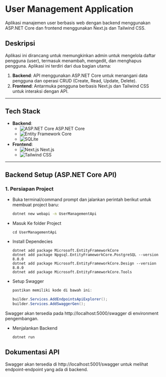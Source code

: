 # User Management Application

Aplikasi manajemen user berbasis web dengan backend menggunakan ASP.NET Core dan frontend menggunakan Next.js dan Tailwind CSS.

## Deskripsi

Aplikasi ini dirancang untuk memungkinkan admin untuk mengelola daftar pengguna (user), termasuk menambah, mengedit, dan menghapus pengguna. Aplikasi ini terdiri dari dua bagian utama:

1. **Backend**: API menggunakan ASP.NET Core untuk menangani data pengguna dan operasi CRUD (Create, Read, Update, Delete).
2. **Frontend**: Antarmuka pengguna berbasis Next.js dan Tailwind CSS untuk interaksi dengan API.

---

## Tech Stack

- **Backend**: 
  - ![ASP.NET Core](https://img.shields.io/badge/ASP.NET_Core-5C2D91?style=flat&logo=.net&logoColor=white) ASP.NET Core
  - ![Entity Framework Core](https://img.shields.io/badge/Entity_Framework_Core-9B4D96?style=flat&logo=dotnet&logoColor=white)
  - ![SQLite](https://img.shields.io/badge/SQLite-003B57?style=flat&logo=sqlite&logoColor=white)
- **Frontend**: 
  - ![Next.js](https://img.shields.io/badge/Next.js-000000?style=flat&logo=nextdotjs&logoColor=white) Next.js
  - ![Tailwind CSS](https://img.shields.io/badge/Tailwind_CSS-06B6D4?style=flat&logo=tailwindcss&logoColor=white)

---

## Backend Setup (ASP.NET Core API)

### 1. Persiapan Project
- Buka terminal/command prompt dan jalankan perintah berikut untuk membuat project baru:
  ```bash
  dotnet new webapi -n UserManagementApi

- Masuk Ke folder Project
    ```
    cd UserManagementApi
- Install Dependecies
    ```
    dotnet add package Microsoft.EntityFrameworkCore
    dotnet add package Npgsql.EntityFrameworkCore.PostgreSQL --version 8.0.0
    dotnet add package Microsoft.EntityFrameworkCore.Design --version 8.0.0
    dotnet add package Microsoft.EntityFrameworkCore.Tools

- Setup Swagger
    ```csharp
    pastikan memiliki kode di bawah ini:

    builder.Services.AddEndpointsApiExplorer();
    builder.Services.AddSwaggerGen();

Swagger akan tersedia pada http://localhost:5000/swagger di environment pengembangan.

- Menjalankan Backend
    ```
    dotnet run

## Dokumentasi API

Swagger akan tersedia di http://localhost:5001/swagger untuk melihat endpoint-endpoint yang ada di backend.